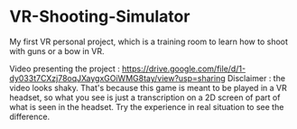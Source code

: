 # VR-Shooting-Simulator
My first VR personal project, which is a training room to learn how to shoot with guns or a bow in VR.

Video presenting the project : https://drive.google.com/file/d/1-dy033t7CXzj78oqJXaygxGOiWMG8tay/view?usp=sharing
Disclaimer : the video looks shaky. That's because this game is meant to be played in a VR headset, so what you see is just a transcription on a 2D screen of part of what is seen in the headset. Try the experience in real situation to see the difference.
